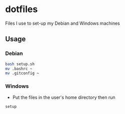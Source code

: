 # dotfiles

Files I use to set-up my Debian and Windows machines

## Usage

### Debian

```sh
bash setup.sh
mv .bashrc ~
mv .gitconfig ~
```

### Windows

- Put the files in the user's home directory then run

```bat
setup
```
